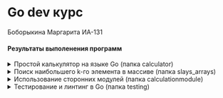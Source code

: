 # Go dev курс
Боборыкина Маргарита ИА-131
#### Результаты выполенения программ
<details><summary>Простой калькулятор на языке Go (папка calculator)</summary>
  
  <img src = "">
</details>

<details><summary>Поиск наибольшего k-го элемента в массиве (папка slays_arrays)</summary>
  <img src = "">
</details>

<details><summary>Использование сторонних модулей (папка calculationmodule)</summary>
  <img src = "">
</details>


<details><summary>Тестирование и линтинг в Go (папка testing)</summary>
  <img src = "https://github.com/MargQ/Go_dev_YADRO/tree/main/testing/src/db.png">
  
  <img src = "https://github.com/MargQ/Go_dev_YADRO/tree/main/testing/src/wifi.png">
</details>



